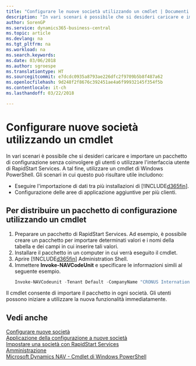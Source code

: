 ```yaml
---
title: "Configurare le nuove società utilizzando un cmdlet | Documenti Microsoft"
description: "In vari scenari è possibile che si desideri caricare e importare un pacchetto di configurazione senza coinvolgere gli utenti o utilizzare l'interfaccia utente di RapidStart Services. A tal fine, utilizzare un cmdlet di Windows PowerShell."
author: SorenGP
ms.service: dynamics365-business-central
ms.topic: article
ms.devlang: na
ms.tgt_pltfrm: na
ms.workload: na
ms.search.keywords: 
ms.date: 03/06/2018
ms.author: sgroespe
ms.translationtype: HT
ms.sourcegitcommit: e7dcdc0935a8793ae226dfc2f9709b5b8f487a62
ms.openlocfilehash: 9d248f2f8676c392451ae4a6f99932145f354f5b
ms.contentlocale: it-ch
ms.lasthandoff: 03/22/2018

---
```

# <a name="configure-new-companies-using-a-cmdlet"></a>Configurare nuove società utilizzando un cmdlet
In vari scenari è possibile che si desideri caricare e importare un pacchetto di configurazione senza coinvolgere gli utenti o utilizzare l'interfaccia utente di RapidStart Services. A tal fine, utilizzare un cmdlet di Windows PowerShell. Gli scenari in cui questo può risultare utile includono:  

- Eseguire l'importazione di dati tra più installazioni di [!INCLUDE[d365fin](includes/d365fin_md.md)].
- Configurazione delle aree di applicazione aggiuntive per più clienti.  

## <a name="to-deploy-a-configuration-package-using-a-cmdlet"></a>Per distribuire un pacchetto di configurazione utilizzando un cmdlet  

1. Preparare un pacchetto di RapidStart Services. Ad esempio, è possibile creare un pacchetto per importare determinati valori e i nomi della tabella e dei campi in cui inserire tali valori.  
2. Installare il pacchetto in un computer in cui verrà eseguito il cmdlet.  
3. Aprire [!INCLUDE[d365fin](includes/d365fin_md.md)] Administration Shell.  
4. Immettere **Invoke-NAVCodeUnit** e specificare le informazioni simili al seguente esempio.  
    ```powershell  
    Invoke-NAVCodeunit -Tenant Default -CompanyName "CRONUS International Ltd." -CodeunitId 8620 -MethodName ImportRapidStartPackage -Argument "C:TEMPRS_CONFIG.rapidstart" -ServerInstance DynamicsNAV71  

    ```
Il cmdlet consente di importare il pacchetto in ogni società. Gli utenti possono iniziare a utilizzare la nuova funzionalità immediatamente.  

## <a name="see-also"></a>Vedi anche  
[Configurare nuove società](admin-how-to-configure-new-companies.md)  
[Applicazione della configurazione a nuove società](admin-apply-configuration-to-new-companies.md)  
[Impostare una società con RapidStart Services](admin-set-up-a-company-with-rapidstart.md)  
[Amministrazione](admin-setup-and-administration.md)  
[Microsoft Dynamics NAV - Cmdlet di Windows PowerShell](/dynamics-nav/microsoft-dynamics-nav-windows-powershell-cmdlets)

